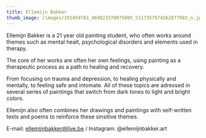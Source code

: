 ```yaml
---
title: Ellemijn Bakker
thumb_image: /images/191459783_469823370975005_5117357974262877983_n.jpg
---
```

Ellemijn Bakker is a 21 year old painting student, who often works around themes such as mental healt, psychological disorders and elements used in therapy. 

The core of her works are often her own feelings, using painting as a therapeutic process as a path to healing and recovery. 

From focusing on trauma and depression, to healing physically and mentally, to feeling safe and intomate. All of these topics are adressed in several series of paintings that switch from dark tones to light and bright colors. 

Ellemijn also often combines her drawings and paintings with self-written texts and poems to reinforce these sinsitive themes. 



E-mail: ellemijnbakker@live.be / Instagram: @ellemijnbakker.art